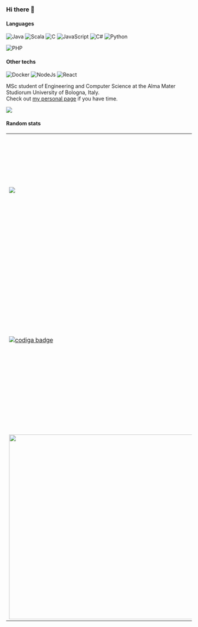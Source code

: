 ### Hi there 👋

<!--
**AndreaIngargiola/AndreaIngargiola** is a ✨ _special_ ✨ repository because its `README.md` (this file) appears on your GitHub profile.

Here are some ideas to get you started:

- 🔭 I’m currently working on ...
- 🌱 I’m currently learning ...
- 👯 I’m looking to collaborate on ...
- 🤔 I’m looking for help with ...
- 💬 Ask me about ...
- 📫 How to reach me: ...
- 😄 Pronouns: ...
- ⚡ Fun fact: ...
-->
#### Languages
![Java](https://img.shields.io/badge/Java-Proficient-brightgreen?style=flat&logo=java&logoColor=white)
![Scala](https://img.shields.io/badge/Scala-Proficient-brightgreen?style=flat&logo=scala&logoColor=white)
![C](https://img.shields.io/badge/C-Proficient-brightgreen?style=flat&logo=c&logoColor=white)
![JavaScript](https://img.shields.io/badge/JavaScript-Fluent-green?style=flat&logo=javascript&logoColor=white)
![C#](https://img.shields.io/badge/C%23-Intermediate-blue?style=flat&logo=c%20sharp&logoColor=white)
![Python](https://img.shields.io/badge/Python-Average-yellow?style=flat&logo=python&logoColor=white)

![PHP](https://img.shields.io/badge/PHP-I%20hate%20it-red?style=flat&logo=php&logoColor=white)
#### Other techs
![Docker](https://img.shields.io/badge/Docker-Intermediate-blue?style=flat&logo=docker&logoColor=white)
![NodeJs](https://img.shields.io/badge/Node.js-Fluent-green?style=flat&logo=node.js&logoColor=white)
![React](https://img.shields.io/badge/React-Good-green?style=flat&logo=node.js&logoColor=white)

MSc student of Engineering and Computer Science at the Alma Mater Studiorum University of Bologna, Italy.  
Check out [my personal page](https://filocava99.github.io/mypage/) if you have time.


![](contributions.svg)

#### Random stats
<table>
   <tr>
      <td>
         <img src="https://github-readme-stats.vercel.app/api?username=AndreaIngargiola&theme=synthwave">
      </td>
      <td>
         <img src="https://github-readme-streak-stats.herokuapp.com/?user=AndreaIngargiola&theme=synthwave&hide_border=false" width="500px" height="300px">
      </td>
   </tr>
   <tr>
      <td>
         <a href="https://app.codiga.io/hub/user/github/AndreaIngargiola">
            <img src="https://api.codiga.io/public/badge/user/github/AndreaIngargiola?style=dark" alt="codiga badge" />
         </a>
      </td>
      <td>
         <img
            src="https://cr-ss-service.azurewebsites.net/api/ScreenShot?widget=summary&username=AndreaIngargiola&badges=3&show-avatar=false&style=--header-bg-color:%23000;--border-radius:10px"
         width="500px" />
      </td>
   </tr>
   <tr>
      <td>
         <img src="https://wakatime.com/share/@21eb5faa-0fd4-48bb-997c-5a76b58a864e/7cbaf3b0-ea31-4eb8-9f8d-698d2fd51196.svg" width="500px">
      </td>
      <td>
         <img src="https://wakatime.com/share/@21eb5faa-0fd4-48bb-997c-5a76b58a864e/83c417df-a277-465e-adf0-933df82a9e60.svg" width="500px">
      </td>
   </tr>
</table>

<!-- [![trophy](https://github-profile-trophy.vercel.app/?username=AndreaIngargiola&theme=onedark)](https://github.com/ryo-ma/github-profile-trophy) -->


<!-- ![Top Langs](https://github-readme-stats.vercel.app/api/top-langs/?username=AndreaIngargiola&theme=synthwave&layout=compact&exclude_repo=Procedural-low-poly-terrain-generation-with-Unity3D) -->




<!-- [![trophy](https://github-profile-trophy.vercel.app/?username=AndreaIngargiola&theme=synthwave)](https://github.com/AndreaIngargiola/github-profile-trophy) -->

